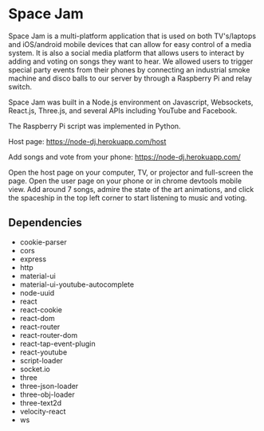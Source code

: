 # Space Jam

Space Jam is a multi-platform application that is used on both TV's/laptops and iOS/android mobile devices that can allow for easy control of a media system. It is also a social media platform that allows users to interact by adding and voting on songs they want to hear. We allowed users to trigger special party events from their phones by connecting an industrial smoke machine and disco balls to our server by through a Raspberry Pi and relay switch.

Space Jam was built in a Node.js environment on Javascript, Websockets, React.js, Three.js, and several APIs including YouTube and Facebook.

The Raspberry Pi script was implemented in Python.

Host page: https://node-dj.herokuapp.com/host

Add songs and vote from your phone: https://node-dj.herokuapp.com/

Open the host page on your computer, TV, or projector and full-screen the page. Open the user page on your phone or in chrome devtools mobile view. Add around 7 songs, admire the state of the art animations, and click the spaceship in the top left corner to start listening to music and voting.

## Dependencies
* cookie-parser
* cors
* express
* http
* material-ui
* material-ui-youtube-autocomplete
* node-uuid
* react
* react-cookie
* react-dom
* react-router
* react-router-dom
* react-tap-event-plugin
* react-youtube
* script-loader
* socket.io
* three
* three-json-loader
* three-obj-loader
* three-text2d
* velocity-react
* ws
